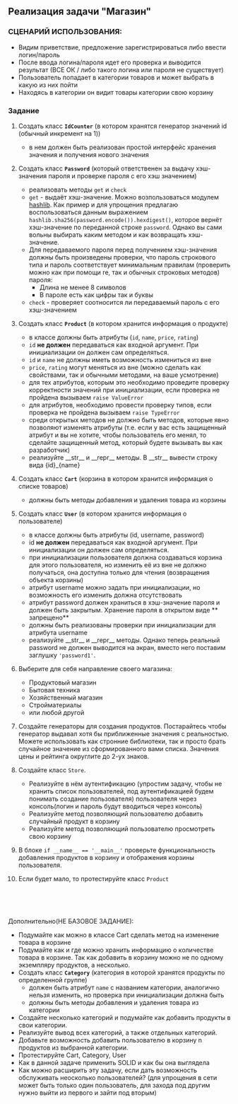 ## Реализация задачи "Магазин"   

### СЦЕНАРИЙ ИСПОЛЬЗОВАНИЯ:

- Видим приветствие, предложение зарегистрироваться либо ввести логин/пароль
- После ввода логина/пароля идет его проверка и выводится результат (ВСЕ ОК / либо такого логина или пароля не
  существует)
- Пользователь попадает в категории товаров и может выбрать в какую из них пойти
- Находясь в категории он видит товары категории свою корзину

### Задание

1. Создать класс **`IdCounter`** (в котором хранятся генератор значений id (обычный инкремент на 1))
    * в нем должен быть реализован простой интерфейс хранения значения и получения нового значения

2. Создать класс **`Password`** (который ответственен за выдачу хэш-значения пароля и проверке пароля с его хэш
   значением)
    * реализовать методы `get` и `check`
    * `get` - выдаёт хэш-значение. Можно возпользоваться
      модулем [hashlib](https://docs.python.org/3/library/hashlib.html#hash-algorithms).
      Как пример и для упрощения предлагаю воспользоваться данным
      выражением `hashlib.sha256(password.encode()).hexdigest()`, которое вернёт хэш-значение по переданной
      строке `password`.
      Однако вы сами вольны выбирать каким методом и как возвращать хэш-значение.
    * Для передаваемого пароля перед получением хэш-значения должны быть произведены проверки, что пароль строкового
      типа и пароль соответствует минимальным правилам (проверить можно как при помощи re, так и обычных строковых
      методов) пароля:
        * Длина не менее 8 символов
        * В пароле есть как цифры так и буквы
    * `check` - проверяет соотносится ли передаваемый пароль с его хэш-значением

3. Создать класс **`Product`** (в котором хранится информация о продукте)
    * в классе должны быть атрибуты (`id`, `name`, `price`, `rating`)
    * `id` **не должен** передаваться как входной аргумент. При инициализации он должен сам определяться.
    * `id` и `name` не должны иметь возможность измениться из вне
    * `price`, `rating` могут меняться из вне (можно сделать как свойствами, так и обычными методами, на ваше
      усмотрение)
    * для тех атрибутов, которым это необходимо проведите проверку корректности значений при инициализации, если
      проверка не пройдена вызываем `raise ValueError`
    * для атрибутов, необходимо провести проверку типов, если проверка не пройдена вызываем `raise TypeError`
    * среди открытых методов не должно быть методов, которые явно позволяют изменять атрибуты
      (т.е. если у вас есть защищенный атрибут и вы не хотите, чтобы пользователь его менял, то сделайте защищенный
      метод, который будете вызывать вы как разработчик)
    * реализуйте \_\_str__ и \_\_repr__ методы. В \_\_str__ вывести строку вида {id}_{name}

4. Создать класс **`Cart`** (корзина в котором хранится информация о списке товаров)
    * должны быть методы добавления и удаления товара из корзины

5. Создать класс **`User`** (в котором хранится информация о пользователе)
    * в классе должны быть атрибуты (id, username, password)
    * id **не должен** передаваться как входной аргумент. При инициализации он должен сам определяться.
    * при инициализации пользователя должна создаваться корзина для этого пользователя, но изменить её из вне не должно
      получаться, она доступна только для чтения (возвращения объекта корзины)
    * атрибут username можно задать при инициализации, но возможность его изменить должна отсутствовать
    * атрибут password должен храниться в хэш-значение пароля и должен быть закрытым. Хранение пароля в открытом виде **
      запрещено**
    * должны быть реализованы проверки при инициализации для атрибута username
    * реализуйте \_\_str__ и \_\_repr__ методы. Однако теперь реальный password не должен выводится на экран, вместо
      него поставим заглушку `'password1'`.

6. Выберите для себя направление своего магазина:
    * Продуктовый магазин
    * Бытовая техника
    * Хозяйственный магазин
    * Стройматериалы
    * или любой другой

7. Создайте генераторы для создания продуктов. Постарайтесь чтобы генератор выдавал хотя бы приближенные значения с
   реальностью.
   Можете использовать как стронние библиотеки, так и просто брать случайное значение из сформированного вами списка.
   Значения цены и рейтинга округлите до 2-ух знаков.

8. Создайте класс `Store`.
    * Реализуйте в нём аутентификацию (упростим задачу, чтобы не хранить список пользователей, под аутентификацией будем
      понимать создание пользователя) пользователя через консоль(логин и пароль будут вводиться через консоль)
    * Реализуйте метод позволяющий пользователю добавить случайный продукт в корзину
    * Реализуйте метод позволяющий пользователю просмотреть свою корзину

9. В блоке `if __name__ == '__main__'` проверьте функциональность добавления продуктов в корзину и отображения корзины
   пользователя.

10. Если будет мало, то протестируйте класс `Product`

<br>
<br>
<br>

Дополнительно(НЕ БАЗОВОЕ ЗАДАНИЕ):

* Подумайте как можно в классе Cart сделать метод на изменение товара в корзине
* Подумайте как и где можно хранить информацию о количестве товара в корзине.
  Так как добавить в корзину можно не по одному экземпляру продуктов, а несколько.
* Создать класс **`Category`** (категория в которой хранятся продукты по определенной группе)
    * должен быть атрибут `name` с названием категории, аналогично нельзя изменить, но проверка при инициализации должна
      быть
    * должны быть методы добавления и удаления товара из категории
* Создайте несколько категорий и подумайте как добавить продукты в свои категории.
* Реализуйте вывод всех категорий, а также отдельных категорий.
* Добавьте возможность добавить пользователю в корзину n продуктов из выбранной категории.
* Протестируйте Cart, Category, User
* Как в данной задаче применить SOLID и как бы она выглядела
* Как можно расширить эту задачу, если дать возможность обслуживать неосколько пользователей?
  (для упрощения в сети может быть только один пользователь, для захода под другим нужно выйти из первого и зайти под
  вторым)
